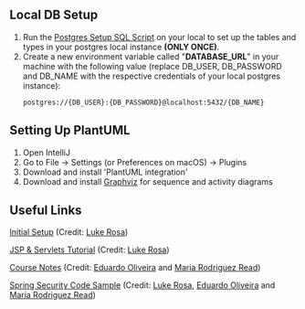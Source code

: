 ## Local DB Setup ##
1. Run the [Postgres Setup SQL Script](scripts/postgres_setup.sql) on your local to set up the tables and types in your postgres local instance **(ONLY ONCE)**.
2. Create a new environment variable called "**DATABASE_URL**" in your machine with the following value (replace DB_USER, DB_PASSWORD and DB_NAME with the respective credentials of your local postgres instance):
    ```
    postgres://{DB_USER}:{DB_PASSWORD}@localhost:5432/{DB_NAME}
    ```

## Setting Up PlantUML ##
1. Open IntelliJ
2. Go to File -> Settings (or Preferences on macOS) -> Plugins
3. Download and install 'PlantUML integration'
4. Download and install [Graphviz](https://graphviz.org/download/) for sequence and activity diagrams
   
## Useful Links ## 

[Initial Setup](https://github.com/SWEN900072021/Resources/tree/main/setup_dev)
(Credit: [Luke Rosa](https://github.com/lukearosa))

[JSP & Servlets Tutorial](https://github.com/SWEN900072021/Resources/blob/main/how_to/2021/jsp_servlets.md)
(Credit: [Luke Rosa](https://github.com/lukearosa))

[Course Notes](https://github.com/SWEN900072021/Resources/blob/main/course_notes/course_notes.pdf)
(Credit: [Eduardo Oliveira](https://github.com/agogear) and [Maria Rodriguez Read](https://github.com/mariaars))

[Spring Security Code Sample](https://github.com/SWEN900072021/Resources/tree/main/code_sample/security/swen90007_security_spring)
(Credit: [Luke Rosa](https://github.com/lukearosa), [Eduardo Oliveira](https://github.com/agogear) and [Maria Rodriguez Read](https://github.com/mariaars))
